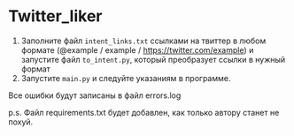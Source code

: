 # Twitter_liker
1. Заполните файл ```intent_links.txt``` ссылками на твиттер в любом формате (@example / example / https://twitter.com/example) и запустите файл ```to_intent.py```, который преобразует ссылки в нужный формат
2. Запустите ```main.py``` и следуйте указаниям в программе.

Все ошибки будут записаны в файл errors.log

p.s. Файл requirements.txt будет добавлен, как только автору станет не похуй.
